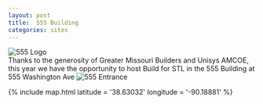 ```yaml
---
layout: post
title:  555 Building
categories: sites
---
```

![555 Logo]({{site.baseurl}}/images/555/555WashingtonLogoResize.png)  
Thanks to the generosity of Greater Missouri Builders and Unisys AMCOE, this year we have the opportunity to host Build for STL in the 555 Building at 555 Washington Ave
![555 Entrance]({{site.baseurl}}/images/555/555FrontEntrance.png)  

{% include map.html latitude = '38.63032' longitude = '-90.18881' %}
